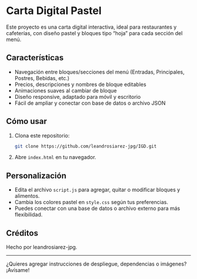 # Carta Digital Pastel

Este proyecto es una carta digital interactiva, ideal para restaurantes y cafeterías, con diseño pastel y bloques tipo “hoja” para cada sección del menú.

## Características

- Navegación entre bloques/secciones del menú (Entradas, Principales, Postres, Bebidas, etc.)
- Precios, descripciones y nombres de bloque editables
- Animaciones suaves al cambiar de bloque
- Diseño responsive, adaptado para móvil y escritorio
- Fácil de ampliar y conectar con base de datos o archivo JSON

## Cómo usar

1. Clona este repositorio:
   ```sh
   git clone https://github.com/leandrosiarez-jpg/IGD.git
   ```
2. Abre `index.html` en tu navegador.

## Personalización

- Edita el archivo `script.js` para agregar, quitar o modificar bloques y alimentos.
- Cambia los colores pastel en `style.css` según tus preferencias.
- Puedes conectar con una base de datos o archivo externo para más flexibilidad.

## Créditos

Hecho por leandrosiarez-jpg.

---

¿Quieres agregar instrucciones de despliegue, dependencias o imágenes? ¡Avísame!